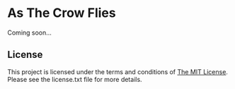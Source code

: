 # As The Crow Flies

Coming soon...

## License

This project is licensed under the terms and conditions of [The MIT
License][1].  Please see the license.txt file for more details.

[1]: http://www.opensource.org/licenses/mit-license.php "The MIT License"
